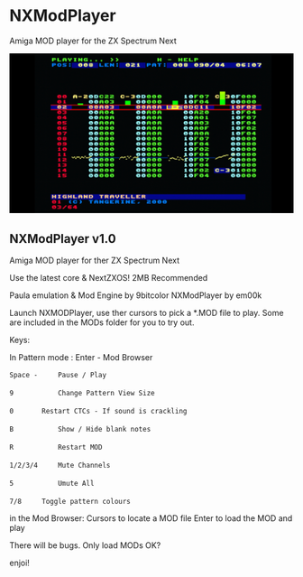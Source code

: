 # NXModPlayer
Amiga MOD player for the ZX Spectrum Next

![ScreenShot](https://raw.githubusercontent.com/em00k/NXModPlayer/main/screenshot.png?raw=true)


NXModPlayer v1.0
----------------

Amiga MOD player for ther ZX Spectrum Next

Use the latest core & NextZXOS! 2MB Recommended 

Paula emulation & Mod Engine by 9bitcolor
NXModPlayer by em00k

Launch NXMODPlayer, use ther cursors to pick
a *.MOD file to play. Some are included in the
MODs folder for you to try out. 

Keys:

In Pattern mode : 
	Enter - 	Mod Browser 
	
	Space - 	Pause / Play 
	
	9 	    	Change Pattern View Size 
	
	0 	   	Restart CTCs - If sound is crackling
	
	B 	    	Show / Hide blank notes
	
	R	    	Restart MOD
	
	1/2/3/4 	Mute Channels
	
	5	    	Umute All 
	
  	7/8		Toggle pattern colours
  

in the Mod Browser:
	Cursors to locate a MOD file
	Enter to load the MOD and play

There will be bugs. Only load MODs OK? 

enjoi!

